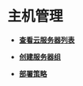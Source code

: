 # 主机管理<a name="hss_01_0021"></a>

-   **[查看云服务器列表](查看云服务器列表.md)**  

-   **[创建服务器组](创建服务器组.md)**  

-   **[部署策略](部署策略.md)**  



